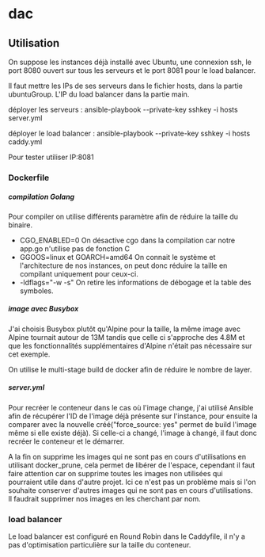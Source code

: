 # dac

## Utilisation

On suppose les instances déjà installé avec Ubuntu, une connexion ssh, le port 8080 ouvert sur tous les serveurs et le port 8081 pour le load balancer.

Il faut mettre les IPs de ses serveurs dans le fichier hosts, dans la partie ubuntuGroup. L'IP du load balancer dans la partie main.

déployer les serveurs : ansible-playbook --private-key sshkey -i hosts server.yml

déployer le load balancer : ansible-playbook --private-key sshkey -i hosts caddy.yml

Pour tester utiliser IP:8081

### Dockerfile

##### compilation Golang

Pour compiler on utilise différents paramètre afin de réduire la taille du binaire.
  - CGO_ENABLED=0 On désactive cgo dans la compilation car notre app.go n'utilise pas de fonction C
  - GGOOS=linux et GOARCH=amd64 On connait le système et l'architecture de nos instances, on peut donc réduire la taille en compilant uniquement pour ceux-ci.
  - -ldflags="-w -s" On retire les informations de débogage et la table des symboles.

##### image avec Busybox

J'ai choisis Busybox plutôt qu'Alpine pour la taille, la même image avec Alpine tournait autour de 13M tandis que celle ci s'approche des 4.8M et que les fonctionnalités supplémentaires d'Alpine n'était pas nécessaire sur cet exemple.

On utilise le multi-stage build de docker afin de réduire le nombre de layer.


##### server.yml

Pour recréer le conteneur dans le cas où l'image change, j'ai utilisé Ansible afin de récupérer l'ID de l'image déjà présente sur l'instance, pour ensuite la comparer avec la nouvelle créé("force_source: yes" permet de build l'image même si elle existe déjà). Si celle-ci a changé, l'image à changé, il faut donc recréer le conteneur et le démarrer.

A la fin on supprime les images qui ne sont pas en cours d'utilisations en utilisant docker_prune, cela permet de libérer de l'espace, cependant il faut faire attention car on supprime toutes les images non utilisées qui pourraient utile dans d'autre projet. Ici ce n'est pas un problème mais si l'on souhaite conserver d'autres images qui ne sont pas en cours d'utilisations. Il faudrait supprimer nos images en les cherchant par nom.

### load balancer

Le load balancer est configuré en Round Robin dans le Caddyfile, il n'y a pas d'optimisation particulière sur la taille du conteneur.
